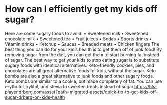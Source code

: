 # How can I efficiently get my kids off sugar?

Here are some sugary foods to avoid: • Sweetened milk • Sweetened chocolate milk • Sweetened tea • Fruit juices • Sodas • Sports drinks • Vitamin drinks • Ketchup • Sauces • Breaded meats • Chicken fingers The best thing you can do for your kid’s health is to get them off of junk food! By removing sugar from the diet, you can get them to start burning fat instead of sugar. The best way to get your kids to stop eating sugar is to substitute sugary foods with identical alternatives. Keto-friendly cookies, pies, and chocolates are all great alternative foods for kids, without the sugar. Keto bombs are also a great alternative to junk foods and other sugary foods. Keto bombs are similar to a cookie, but made completely of fat. You can use erythritol, xylitol, and stevia to sweeten treats instead of sugar.https://hls-player.drberg.com/asset?path=migrated-assets/quick-tip-to-get-kids-off-sugar-drberg-on-kids-health